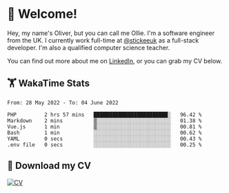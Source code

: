 # 👋 Welcome!

Hey, my name's Oliver, but you can call me Ollie. I'm a software engineer from the UK. I currently work full-time at [@stickeeuk](https://www.github.com/stickeeuk) as a full-stack developer. I'm also a qualified computer science teacher.

You can find out more about me on [LinkedIn](https://www.linkedin.com/in/oliverearl), or you can grab my CV below.

## 🏋 WakaTime Stats

<!--START_SECTION:waka-->

```text
From: 28 May 2022 - To: 04 June 2022

PHP         2 hrs 57 mins   ████████████████████████░   96.42 %
Markdown    2 mins          ▒░░░░░░░░░░░░░░░░░░░░░░░░   01.38 %
Vue.js      1 min           ▒░░░░░░░░░░░░░░░░░░░░░░░░   00.81 %
Bash        1 min           ░░░░░░░░░░░░░░░░░░░░░░░░░   00.62 %
YAML        0 secs          ░░░░░░░░░░░░░░░░░░░░░░░░░   00.43 %
.env file   0 secs          ░░░░░░░░░░░░░░░░░░░░░░░░░   00.25 %
```

<!--END_SECTION:waka-->

## 📌 Download my CV

[![CV](https://github-readme-stats.vercel.app/api/pin/?username=oliverearl&repo=cv)](https://github.com/oliverearl/cv)
